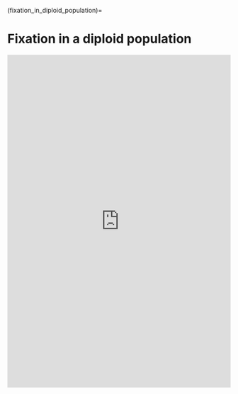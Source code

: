 (fixation_in_diploid_population)=

# Fixation in a diploid population

<iframe width="100%" height="750" frameborder="0"
  src="https://observablehq.com/embed/@molpopgen/fixation-under-directional-selection?cells=detail_plot%2Cviewof+N%2Cviewof+num_copies%2Cviewof+selection_coefficient%2Cviewof+dominance%2Cviewof+show_genotypes"></iframe>
